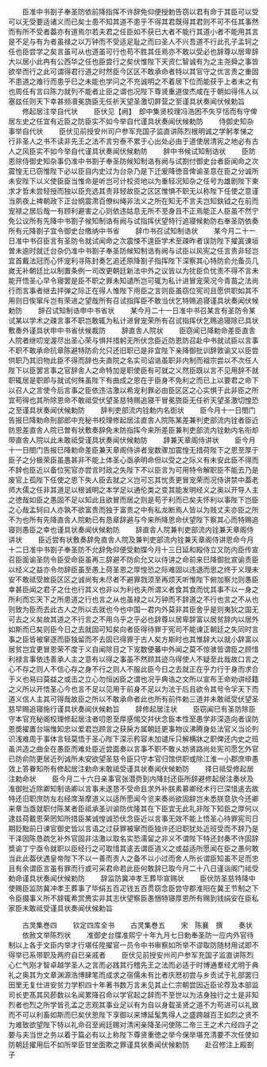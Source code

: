 <!-- { "loadSidebar": true } -->
　　臣准中书劄子奉圣防依前降指挥不许辞免仰便授勅告窃以君有命于其臣可以受可以无受要适诸义而已矣士患不知其道不患乎不得其君既得其君则不可不任其事然而有所不受者葢亦有道焉尔若夫君之任臣如不获已大者不能行其道小者不能用其言是不足与有为者虽禄之以万钟而不受适足耻之而曰圣人不兴吾道不行此孔子孟轲之任也臣尝学之矣言虽可从也道虽可行也苟不胜其任焉亦不敢以受必也辞尊以居卑辞大以居小此冉有公西华之任也臣尝行之矣伏惟陛下天资仁智诚有为之主尧舜之事皆欲举而行之此可谓得君行道之时然臣今区区不敢承命者特以其官守之优言责之重固不患道之难行而患乎巳之未能也学问之不充诚明之不着居下位而能获乎上者未之有也周任有言曰陈力就列不能者止臣之谓也况陛下尊贤重道俊杰咸在于朝如得伟人以塞兹任则天下幸甚频凟冕旒臣无任祈天望圣激切屛营之至谨具状奏闻伏候勅旨
　　修起居注举自代状
　　臣伏见【阙】　郎中集贤校理冯浩困不失亨恬而有守俾居左史之任宜有近臣之防臣实不如今举自代谨具状奏闻伏候勅防
　　侍御史知杂事举自代状
　　臣伏见前授安州司户参军充国子监直讲陈烈根明诚之学躬孝悌之行非圣人之书不读非先王之法不言穷泰不累于心出处必由于道使居清宪之地必有古人之风臣实不如今举自代谨具状奏闻伏候勅防
　　辞中书候试知制诰状
　　臣防恩除侍御史知杂事仍准中书劄子奉圣防候知制诰有阙与试劄付御史台者臣闻命之次震惶无已窃惟陛下必以臣自内史过为台杂乃是下迁爰降徳音俾谕圣意在臣之分诚所未安陛下以义使臣臣当惟命是听岂可计校资地以为重轻况知杂之任号为雄剧陛下柬求才哲未尝轻授而独以臣充选其责非轻故臣之区区惟惧不职无以称陛下任使之意谨当夙夜上禆朝政下正台纲震肃百僚纠绳非法义之所在知无不言夫岂知鈇钺之在前而宠禄之居后哉一有顾利避害之心则依违姑息无所不至身且不正焉能正人臣虽不然宁免公议所有先降中书劄子候知制诰有阙与试指挥伏望特行追寝候勅防右奉圣防依奏所有元降劄子宜令御史台缴纳中书省
　　辞巾书召试知制诰状
　　某今月二十一日准中书召臣言有圣防令就试闻命之次震悚不遑臣学术至疎昨者误防陛下擢寘谏垣曽未逾时就迁台杂仍准中书劄子奉圣防候知制诰有阙与试臣以风宪之任言责非轻岂宜首戴法冠而心怀宠利寻陈封奏乞追还原降劄子指挥陛下深察其心特防俞允备员几嵗无补朝廷比以制置条例一司改更朝廷新法中外之议皆以为扰臣负忧责不得不言未能开悟圣心早令寝罢是臣不职之罪未知谴所岂可辄为私计进冒宠荣况今青苗之法尚行而言事者继去抨弹之际正在得人惟陛下用臣之言则臣虽窃位宪司且愿供职如其不用则日俟窜斥岂有荣进之望哉所有召试指挥臣不敢当伏乞特赐追寝谨具状奏闻伏候勅防
　　辞召试知制诰申中书省状
　　某今月二十一日准中书召某言有圣防令某试某以学术之疎言事不职岂敢辄为私计进冒宠荣所有召试指挥伏乞赐追寝除已具状敷奏外谨具状申中书省伏候裁防
　　辞直舎人院状
　　臣窃闻已降勅命差臣直舎人院者继叨宠渥尽出圣心荣与惧幷措躬无所伏念臣近防恩防召赴中书就试臣以言事不职不敢承命抗章陈避特防俞允只还旧职已是非宜陛下亲降御批训辞敦谕又以臣尝供职乃其旧物此臣不得而辞也夫直院之名实司诏诰虽职非内制而祖宗尝以不次任人陛下以臣罢言事之官辞舎人之命特加是职使臣有可就之义然臣既以言不见用辞不就职辄居是职即与就试何殊虽陛下有曲成之恩在于臣身不免利之而已上以要君之命下以召人之言使今后言事之臣依违沽激以希宠利罪必由臣区区之心实惧于此非臣之所宜苟得也其所除恩命不敢祗受伏望圣慈特赐追寝干冒冕旒臣无任祈天望圣激切惶恐之至谨具状奏闻伏候勅防
　　辞判吏部流内铨勅内名衘状
　　臣今月十一日閤门告报巳降勅命刑部郎中充秘书校理修起居注直舎人院陈某差兼判吏部流内铨者臣近防恩差直舎人院已曽有状敷奏辞免未防指挥今来所差臣兼判吏部流内铨勅内名衔却带直舎人院以此未敢祗受谨具状奏闻伏候勅防
　　辞兼天章阁侍讲状
　　臣今月十一日閤门告报巳降勅命差臣兼天章阁侍讲者宠数骤加震惶无措荷陛下之恩至厚于臣子之分极荣臣虽愚甚非不能上体圣心亟承明命但以受之之际义有未安此臣不得而不辞也臣近以备位宪官亦尝言时政之失陛下不以臣言为可用特令解职臣不能去乃是废官上孤陛下任使之恩下失人臣去就之义岂可忘其忧责更冒宠荣而况侍讲禁中葢老师大儒之任非其道足以根诚明之本学足以通伦类之变其能发明经义之奥以开导人主之徳哉如臣之愚固不足以知此且欲冒而居之则是苟于利而已矣夫怀利以事陛下岂臣之心哉孟轲曰人亦孰不欲富贵而独于富贵之中有私龙断焉人皆以为贱丈夫亦臣之所不为也所有先降直舎人院勅已有恳章辞避与今来所降恩命伏望陛下察其心而特赐追寝则愚臣之幸也谨具状奏闻伏候勅防
　　辞直舎人院兼判吏部流内铨兼天章阁侍讲状
　　臣近尝有状敷奏辞免直舎人院及兼判吏部流内铨兼天章阁侍讲恩命今月十二日准中书劄子奉圣防不允辞免仰便受勅牒今月十三日延和殿侍立又防内臣传宣召臣面谕圣防令臣受命臣虽再三辞避不防俞允又以侍讲之命前来巳降御批宣谕责臣以经义之益亦令勿辞臣虽至愚上荷圣恩之厚惶恐之际难固以违退而思之终于义理未安不敢祗受故臣区区之诚尚有未尽者不避罪戮须至再烦天听惟陛下俯加察允则愚臣幸甚臣闻之君子之仕也行其义也非以为利也夫所谓义者食其食而忧其事不以一身之所利而忘天下之所患道之行也言之从也虽禄之以万钟而不辞道之不行也言之不从也则致为臣而去此古人之所以去就也今也中国一君内外莫非其臣舍乎是则夷狄之国无可去之义矣故其道之不行言之不用乌乎之乎必也辞尊以居卑辞富以居贫辞内以居外如斯而已矣则臣今日之去就固可知矣向者臣得待罪于宪司不能谏正朝廷之失同时言事之臣皆被窜逐而臣独留而不去固已得罪于古人矣方斯时也其惟辞大以就小辞富以居贫岂宜更冒恩荣不度于义自闻除目之下宠数便蕃中外闻之莫不惊骇皆谓臣之顾惜利禄言事依违善承人主之意有以得之事虽不然顾其迹乌得使人不疑至此哉故口言之心不存之则人不信心存之身不行之则人不服此臣今日之去就正在乎力行于身而求合于义也易曰莫益之或击之立心勿恒凶臣之谓也况乎典诰之文所以宣布王命劝讲经籍之义所以开悟圣心今也言不足以见用于前身不足以为法于后且欲令其号令孚天下而道义信人主其可得哉故臣之所以不敢承命者此也所有前件勅三道并未敢祗受伏望圣慈早赐追寝施行谨具状奏闻伏候勅旨
　　辞修起居注状
　　臣窃闻巳有圣防除臣守本官充秘阁校理修起居注者叨恩至厚感惕交幷伏念臣本性至愚学非深造向者误防恩奬擢置台端惟知忠以爱君岂顾言之获戾方属朝廷更事物议沸腾身处法官义当论列识浅难周于事体言轻莫悟于圣心陛下深示矜容未加谴斥只解横牀之职俾还内史之班虽洪造之曲全在愚臣而难处臣近尝面奏以言事不职不敢乆妨贤路尚处宪司愿乞外官已防俞防更居近列诚所未安欲望圣慈令臣只守本官归馆供职或除江淮一小郡庶申愚效上答眷知所有修起居注勅命未敢祗受谨具状奏闻伏候勅防
　　择日祗受修起居注勅命状
　　臣今月二十六日亲事官张潜赍到内降封还臣所辞避修起居注奏状及准御批近除卿知制诰卿以言事未遂恳不受命且求外补朕素慕卿经术行巳深惜逺去故特还旧职庶防左右经席渐摩道义以适所愿闻今览来奏尚欲固辞岂未悉朕意欤今还卿来章当亟就职付陈某者臣祗承圣训谕防优隆其在下臣宜无此礼非陛下知臣之厚何以逮兹荷戴恩荣罔知所措臣某诚惶诚恐伏念臣近以言事无效不能上悟圣心待罪宪司日期贬黜前日谏官御史皆以言语之过获罪被窜而臣独许还旧职犹处近班受而不辞乃是干泽因陈恳疏乞补外官固非沽激以取名实恐濡留之非义不谓陛下特还封奏不许固辞奬谕丁宁亟令就职以臣经行之可取惜其逺去谓臣道义之或益适所愿闻在臣之愚何敢当此此葢伏遇皇帝陛下不以一善而责人之备不以小过而舍人所长谓臣知虽不足而忠且有余谓臣言虽有罪而行或可采君命若此臣何敢辞已取今月二十八日谨诣阁门祗受勅命谨具状奏闻伏候勅防
　　辞监防冀冲孝王葬毕宣赐状
　　臣伏防圣慈特降中使赐臣监防冀冲孝王葬事了毕绢五百疋钱五百贯窃念臣尝守郡淮阳在冀王节制之下令臣摄事义所不辞辄希赏赉实非其志伏望察臣愚悃特寝厚恩所有赐到钱绢安在臣私家臣未敢祗受谨具状奏闻伏候勅旨







　　古灵集巻四
　　钦定四库全书
　　古灵集巻五
　　宋　陈襄　撰
　　奏状
　　依赦文举陈烈状
　　准御史台牒准熙宁十年九月七日勅奉圣防一应内外官待制以上各于文臣内举才行堪任陞擢官一员令中书审察如所举不谬取防随材用试即不得举已系带职及两府自巳亲戚者
　　臣伏见前授安州司户参军充国子监直讲陈烈心仁气刚才智卓越学圣人之言而必践其行稽先王之法而必适于时博通羣经尤明于典礼之奥其为文章渊源浩博肆笔而成求之宿儒未有比者庆厯初尝与乡贡试于礼部罢归田里无复仕进安贫力学积四十年著书数万言未见其止仁宗朝尝因近臣论荐及本部监司长吏髙其风莭数以名闻累降召命以学官起之辞而不至世以为洁身独行之士是非知烈者也烈之所学皆孔孟之志观其事业足以有为自以身载圣贤之道不为苟进可以礼致而不可以利畜如斯而巳矣伏思陛下享御以来博延髦隽得人之盛跨越百王如烈之贤不为难致欲望陛下特以礼命召至阙廷赐对清闲亲降圣问使陈二帝三王之术六经四子之要与夫当世之务以着于篇必有以上称陛下尊贤重徳之举今保举堪充清要不次任使如防朝廷擢用后不如所举臣甘坐面欺之罪谨具状奏闻伏候勅防
　　赴召修注上殿劄子
